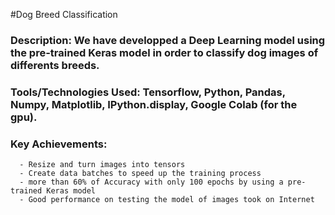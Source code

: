 #Dog Breed Classification

   ### Description: We have developped a Deep Learning model using the pre-trained Keras model in order to classify dog images of differents breeds.  
   ### Tools/Technologies Used: Tensorflow, Python, Pandas, Numpy, Matplotlib, IPython.display, Google Colab (for the gpu).  
   
   ### Key Achievements:
      - Resize and turn images into tensors
      - Create data batches to speed up the training process
      - more than 60% of Accuracy with only 100 epochs by using a pre-trained Keras model
      - Good performance on testing the model of images took on Internet
